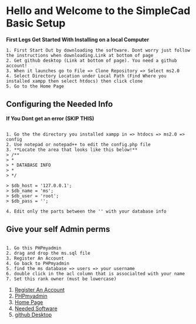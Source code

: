 # Hello and Welcome to the SimpleCad Basic Setup

**First Legs Get Started With Installing on a local Computer**

```
1. First Start Out by downloading the software. Dont worry just follow the instructions when downloading.Link at bottom of page
2. Get github desktop (Link at bottom of page). You need a github account!
3. When it launches go to File => Clone Repository => Select ms2.0
4. Select Directory Location under Local Path (Find Where you installed xampp then select htdocs) then click clone
5. Go to the Home Page
```

## Configuring the Needed Info
**If You Dont get an error (SKIP THIS)**
```

1. Go the the directory you installed xampp in => htdocs => ms2.0 => config
2. Use notepad or notepad++ to edit the config.php file
3. **Locate the area that looks like this below!**
> /**
> *
> * DATABASE INFO
> *
> */

> $db_host = '127.0.0.1';
> $db_name = 'ms';
> $db_user = 'root';
> $db_pass = '';

4. Edit only the parts between the '' with your database info

```

## Give your self Admin perms
```

1. Go this PHPmyadmin
2. drag and drop the ms.sql file 
3. Register An Account
4. Go back to PHPmyadmin
5. find the ms database => users => your username
6. double click in the acl column that is associalted with your name
7. Set this rank owner (must be lowercase)

```

1. [Register An Account](http://localhost/ms2.0/register)
2. [PHPmyadmin](http://localhost/phpmyadmin)
3. [Home Page](http://localhost/ms2.0)
4. [Needed Software](https://www.apachefriends.org/index.html)
5. [github Desktop](https://desktop.github.com/)
